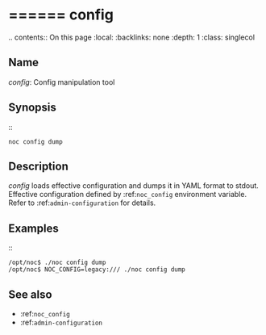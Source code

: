 

======
config
======

.. contents:: On this page
    :local:
    :backlinks: none
    :depth: 1
    :class: singlecol

Name
----
*config*: Config manipulation tool

Synopsis
--------
::

    noc config dump

Description
-----------
*config* loads effective configuration and dumps it in YAML format to stdout.
Effective configuration defined by :ref:`noc_config` environment variable.
Refer to :ref:`admin-configuration` for details.

Examples
--------
::

    /opt/noc$ ./noc config dump
    /opt/noc$ NOC_CONFIG=legacy:/// ./noc config dump

See also
--------
* :ref:`noc_config`
* :ref:`admin-configuration`
